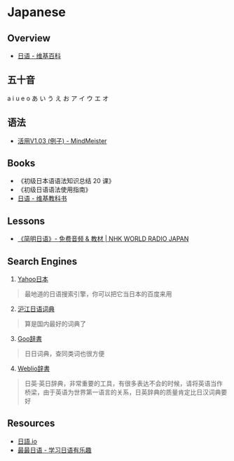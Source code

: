 # Japanese

## Overview

- [日语 - 维基百科](https://zh.wikipedia.org/wiki/%E6%97%A5%E8%AF%AD)

## 五十音

a  i  u e o
あ い う え お
ア イ ウ エ オ

##  语法

- [活用V1.03 (例子) - MindMeister](https://www.mindmeister.com/zh/467920500/v1-03)

## Books

- 《初级日本语语法知识总结 20 课》
- 《初级日语语法使用指南》
- [日语 - 维基教科书](https://zh.wikibooks.org/wiki/%E6%97%A5%E8%AF%AD)

## Lessons

- [《简明日语》- 免费音频 & 教材 | NHK WORLD RADIO JAPAN](https://www.nhk.or.jp/lesson/chinese/)

## Search Engines

1. [Yahoo日本](http://www.yahoo.co.jp/)

> 最地道的日语搜索引擎，你可以把它当日本的百度来用

2. [沪江日语词典](http://dict.hjenglish.com/jp/)

> 算是国内最好的词典了

3. [Goo辞書](https://dictionary.goo.ne.jp/)

> 日日词典，查同类词也很方便

4. [Weblio辞書](http://ejje.weblio.jp/)

> 日英·英日辞典，非常重要的工具，有很多表达不会的时候，请将英语当作桥梁，由于英语为世界第一语言的关系，日英辞典的质量肯定比日汉词典要好

## Resources

- [日語.io](https://riyu.io/)
- [最最日语 - 学习日语有乐趣](http://www.xuewujing.com/)
